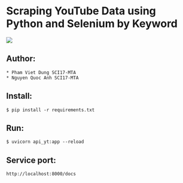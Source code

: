 # Scraping YouTube Data using Python and Selenium by Keyword
![](https://img.shields.io/static/v1?label=python&message=3.6&color=blue)


## Author:
```
* Pham Viet Dung SCI17-MTA
* Nguyen Quoc Anh SCI17-MTA
```


## Install:
```$ pip install -r requirements.txt```

## Run:
```$ uvicorn api_yt:app --reload```

## Service port:
```http://localhost:8000/docs```

